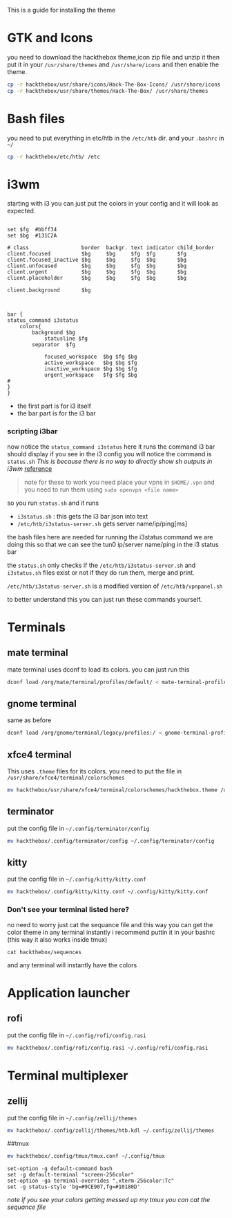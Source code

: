 This is a guide for installing the theme

# GTK and Icons

you need to download the hackthebox theme,icon zip file and unzip it then put it in your `/usr/share/themes` and `/usr/share/icons`
and then enable the theme.

```bash
cp -r hackthebox/usr/share/icons/Hack-The-Box-Icons/ /usr/share/icons
cp -r hackthebox/usr/share/themes/Hack-The-Box/ /usr/share/themes
```

# Bash files

you need to put everything in etc/htb in the `/etc/htb` dir.
and your `.bashrc` in `~/`

```bash
cp -r hackthebox/etc/htb/ /etc
```

# i3wm

starting with i3 you can just put the colors in your config and it will look as expected.

```

set $fg  #bbff34
set $bg  #131C2A

# class                 border  backgr. text indicator child_border
client.focused          $bg     $bg     $fg  $fg       $fg
client.focused_inactive $bg     $bg     $fg  $bg       $bg
client.unfocused        $bg     $bg     $fg  $bg       $bg
client.urgent           $bg     $bg     $fg  $bg       $bg
client.placeholder      $bg     $bg     $fg  $bg       $bg

client.background       $bg



bar {
status_command i3status
    colors{
        background $bg
            statusline $fg
        separator  $fg

            focused_workspace  $bg $fg $bg
            active_workspace   $bg $bg $fg
            inactive_workspace $bg $bg $fg
            urgent_workspace   $fg $fg $bg
#
}
}
```

*  the first part is for i3 itself
* the bar part is for the i3 bar

### scripting i3bar
now notice the `status_command i3status`
here it runs the command i3 bar should display 
if you see in the i3 config you will notice the command is `status.sh`
*This is because there is no way to directly show sh outputs in i3wm* [reference](https://faq.i3wm.org/question/4815/adding-shell-script-to-i3statusconf.1.html)

> note for these to work you need place your vpns in `$HOME/.vpn`
> and you need to run them using `sudo openvpn <file name>`

so you run `status.sh` and it runs 
* `i3status.sh` : this gets the i3 bar json into text
* `/etc/htb/i3status-server.sh`  gets server name/ip/ping[ms] 


the bash files here are needed for running the i3status command
we are doing this so that we can see the tun0 ip/server name/ping in the i3 status bar

the `status.sh` only checks if the `/etc/htb/i3status-server.sh` and `i3status.sh` files exist or not if they do run them, merge and print.

`/etc/htb/i3status-server.sh` is a modified version of `/etc/htb/vpnpanel.sh` 

to better understand this you can just run these commands yourself.


# Terminals

## mate terminal

mate terminal uses dconf to load its colors.
you can just run this 
```bash
dconf load /org/mate/terminal/profiles/default/ < mate-terminal-profiles.dconf
```

## gnome terminal

same as before
```bash
dconf load /org/gnome/terminal/legacy/profiles:/ < gnome-terminal-profiles.dconf
```
## xfce4 terminal

This uses `.theme` files for its colors. you need to put the file in `/usr/share/xfce4/terminal/colorschemes`

```bash
mv hackthebox/usr/share/xfce4/terminal/colorschemes/hackthebox.theme /usr/share/xfce4/terminal/colorschemes
```
## terminator

put the config file in `~/.config/terminator/config`

```bash
mv hackthebox/.config/terminator/config ~/.config/terminator/config
```

## kitty 

put the config file in `~/.config/kitty/kitty.conf`

```bash
mv hackthebox/.config/kitty/kitty.conf ~/.config/kitty/kitty.conf
```
### Don't see your terminal listed here?

no need to worry just cat the sequance file and this way you can get the color theme in any terminal instantly
i recommend puttin it in your bashrc (this way it also works inside tmux)

`cat hackthebox/sequences`

and any terminal will instantly have the colors 

# Application launcher 

## rofi
put the config file in `~/.config/rofi/config.rasi`

```bash
mv hackthebox/.config/rofi/config.rasi ~/.config/rofi/config.rasi
```

# Terminal multiplexer

## zellij

put the config file in `~/.config/zellij/themes`

```bash
mv hackthebox/.config/zellij/themes/htb.kdl ~/.config/zellij/themes
```

##tmux 

```bash
mv hackthebox/.config/tmux/tmux.conf ~/.config/tmux
```

```
set-option -g default-command bash
set -g default-terminal "screen-256color"
set-option -ga terminal-overrides ",xterm-256color:Tc"
set -g status-style 'bg=#9CE907,fg=#10180D'
```

*note if you see your colors getting messed up my tmux you can cat the sequance file*


